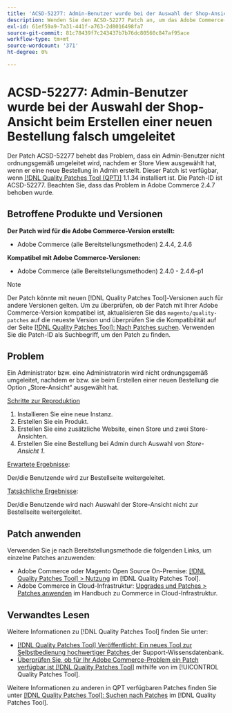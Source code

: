 ```yaml
---
title: 'ACSD-52277: Admin-Benutzer wurde bei der Auswahl der Shop-Ansicht beim Erstellen einer neuen Bestellung falsch umgeleitet'
description: Wenden Sie den ACSD-52277 Patch an, um das Adobe Commerce-Problem zu beheben, bei dem ein Administrator-Benutzer nicht ordnungsgemäß umgeleitet wird, nachdem Sie beim Erstellen einer neuen Bestellung in Admin Store View ausgewählt haben.
exl-id: 61ef59a9-7a31-441f-a763-2d8016498fa7
source-git-commit: 81c78439f7c243437b7b76dc80560c847af95ace
workflow-type: tm+mt
source-wordcount: '371'
ht-degree: 0%

---
```


# ACSD-52277: Admin-Benutzer wurde bei der Auswahl der Shop-Ansicht beim Erstellen einer neuen Bestellung falsch umgeleitet

Der Patch ACSD-52277 behebt das Problem, dass ein Admin-Benutzer nicht ordnungsgemäß umgeleitet wird, nachdem er Store View ausgewählt hat, wenn er eine neue Bestellung in Admin erstellt. Dieser Patch ist verfügbar, wenn [[!DNL Quality Patches Tool (QPT)]](https://experienceleague.adobe.com/de/docs/commerce-knowledge-base/kb/announcements/commerce-announcements/magento-quality-patches-released-new-tool-to-self-serve-quality-patches) 1.1.34 installiert ist. Die Patch-ID ist ACSD-52277. Beachten Sie, dass das Problem in Adobe Commerce 2.4.7 behoben wurde.

## Betroffene Produkte und Versionen

**Der Patch wird für die Adobe Commerce-Version erstellt:**

* Adobe Commerce (alle Bereitstellungsmethoden) 2.4.4, 2.4.6

**Kompatibel mit Adobe Commerce-Versionen:**

* Adobe Commerce (alle Bereitstellungsmethoden) 2.4.0 - 2.4.6-p1

>[!NOTE]
>
>Der Patch könnte mit neuen [!DNL Quality Patches Tool]-Versionen auch für andere Versionen gelten. Um zu überprüfen, ob der Patch mit Ihrer Adobe Commerce-Version kompatibel ist, aktualisieren Sie das `magento/quality-patches` auf die neueste Version und überprüfen Sie die Kompatibilität auf der Seite [[!DNL Quality Patches Tool]: Nach Patches suchen](https://experienceleague.adobe.com/tools/commerce-quality-patches/index.html?lang=de). Verwenden Sie die Patch-ID als Suchbegriff, um den Patch zu finden.

## Problem

Ein Administrator bzw. eine Administratorin wird nicht ordnungsgemäß umgeleitet, nachdem er bzw. sie beim Erstellen einer neuen Bestellung die Option „Store-Ansicht“ ausgewählt hat.

<u>Schritte zur Reproduktion</u>

1. Installieren Sie eine neue Instanz.
1. Erstellen Sie ein Produkt.
1. Erstellen Sie eine zusätzliche Website, einen Store und zwei Store-Ansichten.
1. Erstellen Sie eine Bestellung bei Admin durch Auswahl von *Store-Ansicht 1*.

<u>Erwartete Ergebnisse</u>:

Der/die Benutzende wird zur Bestellseite weitergeleitet.

<u>Tatsächliche Ergebnisse</u>:

Der/die Benutzende wird nach Auswahl der Store-Ansicht nicht zur Bestellseite weitergeleitet.

## Patch anwenden

Verwenden Sie je nach Bereitstellungsmethode die folgenden Links, um einzelne Patches anzuwenden:

* Adobe Commerce oder Magento Open Source On-Premise: [[!DNL Quality Patches Tool] > Nutzung](/help/tools/quality-patches-tool/usage.md) im [!DNL Quality Patches Tool].
* Adobe Commerce in Cloud-Infrastruktur: [Upgrades und Patches > Patches anwenden](https://experienceleague.adobe.com/docs/commerce-cloud-service/user-guide/develop/upgrade/apply-patches.html?lang=de) im Handbuch zu Commerce in Cloud-Infrastruktur.

## Verwandtes Lesen

Weitere Informationen zu [!DNL Quality Patches Tool] finden Sie unter:

* [[!DNL Quality Patches Tool] Veröffentlicht: Ein neues Tool zur Selbstbedienung hochwertiger Patches ](https://experienceleague.adobe.com/de/docs/commerce-knowledge-base/kb/announcements/commerce-announcements/magento-quality-patches-released-new-tool-to-self-serve-quality-patches) der Support-Wissensdatenbank.
* [Überprüfen Sie, ob für Ihr Adobe Commerce-Problem ein Patch verfügbar ist [!DNL Quality Patches Tool]](/help/tools/quality-patches-tool/patches-available-in-qpt/check-patch-for-magento-issue-with-magento-quality-patches.md) mithilfe von im [!UICONTROL Quality Patches Tool].


Weitere Informationen zu anderen in QPT verfügbaren Patches finden Sie unter [[!DNL Quality Patches Tool]: Suchen nach Patches](https://experienceleague.adobe.com/tools/commerce-quality-patches/index.html?lang=de) im [!DNL Quality Patches Tool].
